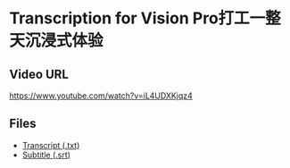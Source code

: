 # Transcription for Vision Pro打工一整天沉浸式体验
## Video URL
https://www.youtube.com/watch?v=iL4UDXKjqz4
 
## Files
- [Transcript (.txt)](./transcript.txt)
- [Subtitle (.srt)](./transcript.srt)
